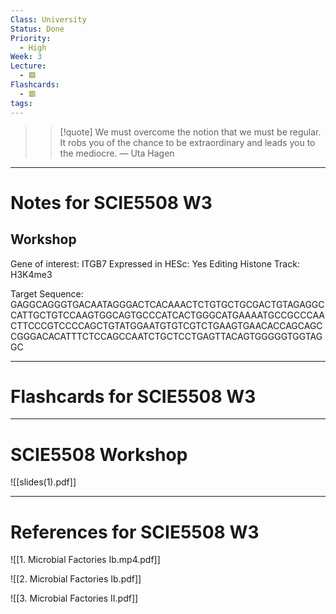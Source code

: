 ```yaml
---
Class: University
Status: Done
Priority:
  - High
Week: 3
Lecture:
  - 🟩
Flashcards:
  - 🟥
tags:
---
```

> > [!quote] We must overcome the notion that we must be regular. It robs you of the chance to be extraordinary and leads you to the mediocre.
> — Uta Hagen

---
# Notes for SCIE5508 W3
## Workshop
Gene of interest: ITGB7
Expressed in HESc: Yes
Editing Histone Track: H3K4me3

Target Sequence: GAGGCAGGGTGACAATAGGGACTCACAAACTCTGTGCTGCGACTGTAGAGGCCATTGCTGTCCAAGTGGCAGTGCCCATCACTGGGCATGAAAATGCCGCCCAACTTCCCGTCCCCAGCTGTATGGAATGTGTCGTCTGAAGTGAACACCAGCAGCCGGGACACATTTCTCCAGCCAATCTGCTCCTGAGTTACAGTGGGGGTGGTAGGC

---
# Flashcards for SCIE5508 W3


---
# SCIE5508 Workshop
![[slides(1).pdf]]

---
# References for SCIE5508 W3
![[1. Microbial Factories Ib.mp4.pdf]]

![[2. Microbial Factories Ib.pdf]]

![[3. Microbial Factories II.pdf]]